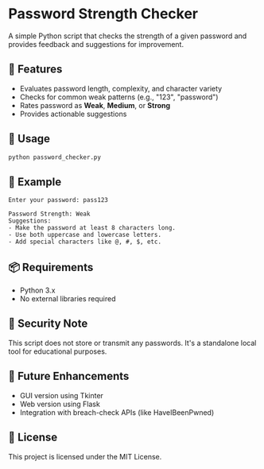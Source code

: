 # Password Strength Checker

A simple Python script that checks the strength of a given password and provides feedback and suggestions for improvement.

## 🚀 Features
- Evaluates password length, complexity, and character variety
- Checks for common weak patterns (e.g., "123", "password")
- Rates password as **Weak**, **Medium**, or **Strong**
- Provides actionable suggestions

## 🧪 Usage

```bash
python password_checker.py
```

## 🧰 Example

```
Enter your password: pass123

Password Strength: Weak
Suggestions:
- Make the password at least 8 characters long.
- Use both uppercase and lowercase letters.
- Add special characters like @, #, $, etc.
```

## 📦 Requirements
- Python 3.x
- No external libraries required

## 🔐 Security Note
This script does not store or transmit any passwords. It's a standalone local tool for educational purposes.

## 🧠 Future Enhancements
- GUI version using Tkinter
- Web version using Flask
- Integration with breach-check APIs (like HaveIBeenPwned)

## 📝 License
This project is licensed under the MIT License.
